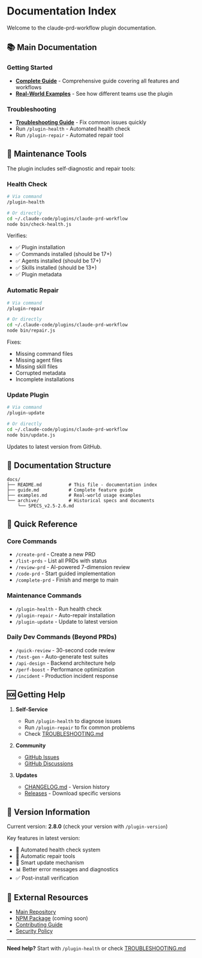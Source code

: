 # Documentation Index

Welcome to the claude-prd-workflow plugin documentation.

## 📚 Main Documentation

### Getting Started
- [**Complete Guide**](guide.md) - Comprehensive guide covering all features and workflows
- [**Real-World Examples**](examples.md) - See how different teams use the plugin

### Troubleshooting
- [**Troubleshooting Guide**](../TROUBLESHOOTING.md) - Fix common issues quickly
- Run `/plugin-health` - Automated health check
- Run `/plugin-repair` - Automated repair tool

## 🔧 Maintenance Tools

The plugin includes self-diagnostic and repair tools:

### Health Check
```bash
# Via command
/plugin-health

# Or directly
cd ~/.claude-code/plugins/claude-prd-workflow
node bin/check-health.js
```

Verifies:
- ✅ Plugin installation
- ✅ Commands installed (should be 17+)
- ✅ Agents installed (should be 17+)
- ✅ Skills installed (should be 13+)
- ✅ Plugin metadata

### Automatic Repair
```bash
# Via command
/plugin-repair

# Or directly
cd ~/.claude-code/plugins/claude-prd-workflow
node bin/repair.js
```

Fixes:
- Missing command files
- Missing agent files
- Missing skill files
- Corrupted metadata
- Incomplete installations

### Update Plugin
```bash
# Via command
/plugin-update

# Or directly
cd ~/.claude-code/plugins/claude-prd-workflow
node bin/update.js
```

Updates to latest version from GitHub.

## 📁 Documentation Structure

```
docs/
├── README.md          # This file - documentation index
├── guide.md           # Complete feature guide
├── examples.md        # Real-world usage examples
└── archive/           # Historical specs and documents
    └── SPECS_v2.5-2.6.md
```

## 🚀 Quick Reference

### Core Commands
- `/create-prd` - Create a new PRD
- `/list-prds` - List all PRDs with status
- `/review-prd` - AI-powered 7-dimension review
- `/code-prd` - Start guided implementation
- `/complete-prd` - Finish and merge to main

### Maintenance Commands
- `/plugin-health` - Run health check
- `/plugin-repair` - Auto-repair installation
- `/plugin-update` - Update to latest version

### Daily Dev Commands (Beyond PRDs)
- `/quick-review` - 30-second code review
- `/test-gen` - Auto-generate test suites
- `/api-design` - Backend architecture help
- `/perf-boost` - Performance optimization
- `/incident` - Production incident response

## 🆘 Getting Help

1. **Self-Service**
   - Run `/plugin-health` to diagnose issues
   - Run `/plugin-repair` to fix common problems
   - Check [TROUBLESHOOTING.md](../TROUBLESHOOTING.md)

2. **Community**
   - [GitHub Issues](https://github.com/Yassinello/claude-prd-workflow/issues)
   - [GitHub Discussions](https://github.com/Yassinello/claude-prd-workflow/discussions)

3. **Updates**
   - [CHANGELOG.md](../CHANGELOG.md) - Version history
   - [Releases](https://github.com/Yassinello/claude-prd-workflow/releases) - Download specific versions

## 🎯 Version Information

Current version: **2.8.0** (check your version with `/plugin-version`)

Key features in latest version:
- 🏥 Automated health check system
- 🔧 Automatic repair tools
- 🔄 Smart update mechanism
- 📊 Better error messages and diagnostics
- ✅ Post-install verification

## 🔗 External Resources

- [Main Repository](https://github.com/Yassinello/claude-prd-workflow)
- [NPM Package](https://www.npmjs.com/package/claude-prd-workflow) (coming soon)
- [Contributing Guide](../CONTRIBUTING.md)
- [Security Policy](../SECURITY.md)

---

**Need help?** Start with `/plugin-health` or check [TROUBLESHOOTING.md](../TROUBLESHOOTING.md)
